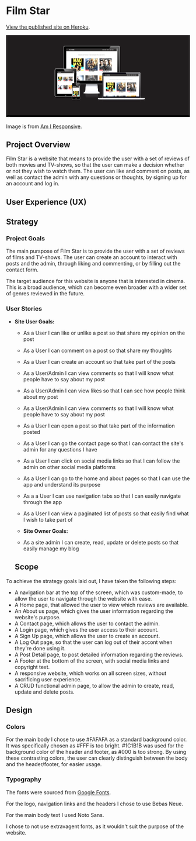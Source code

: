 # Film Star

[View the published site on Heroku](https://filmstar22.herokuapp.com/).

![](static/media/AmIResponsive-Filmstar.png)

Image is from [Am I Responsive](http://ami.responsivedesign.is/).


## Project Overview

Film Star is a website that means to provide the user with a set of reviews of both movies and TV-shows, so that the user can make a decision whether or not they wish to watch them. The user can like and comment on posts, as well as contact the admin with any questions or thoughts, by signing up for an account and log in. 


## User Experience (UX) 

## Strategy 

### Project Goals

The main purspose of Film Star is to provide the user with a set of reviews of films and TV-shows. The user can create an account to interact with posts and the admin, through liking and commenting, or by filling out the contact form.

The target audience for this website is anyone that is interested in cinema. This is a broad audience, which can become even broader with a wider set of genres reviewed in the future. 

### User Stories

* __Site User Goals:__

  * As a User I can like or unlike a post so that share my opinion on the post
  * As a User I can comment on a post so that share my thoughts
  * As a User I can create an account so that take part of the posts
  * As a User/Admin I can view comments so that I will know what people have to say about my post
  * As a User/Admin I can view likes so that I can see how people think about my post
  * As a User/Admin I can view comments so that I will know what people have to say about my post
  * As a User I can open a post so that take part of the information posted
  * As a User I can go the contact page so that I can contact the site's admin for any questions I have
  * As a User I can click on social media links so that I can follow the admin on other social media platforms
  * As a User I can go to the home and about pages so that I can use the app and understand its purpose
  * As a a User I can use navigation tabs so that I can easily navigate through the app
  * As a User I can view a paginated list of posts so that easily find what I wish to take part of

  * __Site Owner Goals:__

  * As a site admin I can create, read, update or delete posts so that easily manage my blog


  ## Scope

To achieve the strategy goals laid out, I have taken the following steps:

* A navigation bar at the top of the screen, which was custom-made, to allow the user to navigate through the website with ease.
* A Home page, that allowed the user to view which reviews are available.
* An About us page, which gives the user information regarding the website's purpose.
* A Contact page, which allows the user to contact the admin.
* A Login page, which gives the user access to their account.
* A Sign Up page, which allows the user to create an account.
* A Log Out page, so that the user can log out of their accont when they're done using it.
* A Post Detail page, to post detailed information regarding the reviews.
* A Footer at the bottom of the screen, with social media links and copyright text.
* A responsive website, which works on all screen sizes, without sacrificing user experience.
* A CRUD functional admin page, to allow the admin to create, read, update and delete posts.


## Design 

### Colors 

For the main body I chose to use #FAFAFA as a standard background color. It was specifically chosen as #FFF is too bright. #1C1B1B was used for the background color of the header and footer, as #000 is too strong. By using these contrasting colors, the user can clearly distinguish between the body and the header/footer, for easier usage. 

### Typography 

The fonts were sourced from [Google Fonts](https://fonts.google.com/).

For the logo, navigation links and the headers I chose to use Bebas Neue.

For the main body text I used Noto Sans.

I chose to not use extravagent fonts, as it wouldn't suit the purpose of the website. 
